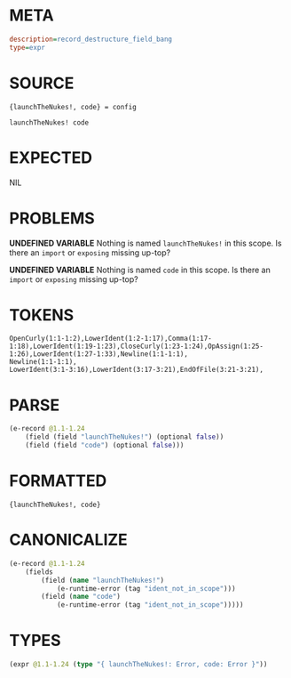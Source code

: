 # META
~~~ini
description=record_destructure_field_bang
type=expr
~~~
# SOURCE
~~~roc
{launchTheNukes!, code} = config

launchTheNukes! code
~~~
# EXPECTED
NIL
# PROBLEMS
**UNDEFINED VARIABLE**
Nothing is named `launchTheNukes!` in this scope.
Is there an `import` or `exposing` missing up-top?

**UNDEFINED VARIABLE**
Nothing is named `code` in this scope.
Is there an `import` or `exposing` missing up-top?

# TOKENS
~~~zig
OpenCurly(1:1-1:2),LowerIdent(1:2-1:17),Comma(1:17-1:18),LowerIdent(1:19-1:23),CloseCurly(1:23-1:24),OpAssign(1:25-1:26),LowerIdent(1:27-1:33),Newline(1:1-1:1),
Newline(1:1-1:1),
LowerIdent(3:1-3:16),LowerIdent(3:17-3:21),EndOfFile(3:21-3:21),
~~~
# PARSE
~~~clojure
(e-record @1.1-1.24
	(field (field "launchTheNukes!") (optional false))
	(field (field "code") (optional false)))
~~~
# FORMATTED
~~~roc
{launchTheNukes!, code}
~~~
# CANONICALIZE
~~~clojure
(e-record @1.1-1.24
	(fields
		(field (name "launchTheNukes!")
			(e-runtime-error (tag "ident_not_in_scope")))
		(field (name "code")
			(e-runtime-error (tag "ident_not_in_scope")))))
~~~
# TYPES
~~~clojure
(expr @1.1-1.24 (type "{ launchTheNukes!: Error, code: Error }"))
~~~
